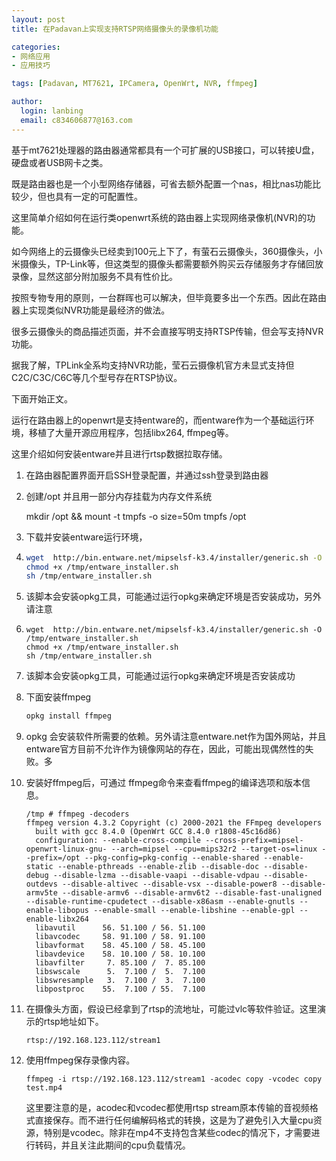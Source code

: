 ```yaml
---
layout: post
title: 在Padavan上实现支持RTSP网络摄像头的录像机功能

categories:
- 网络应用
- 应用技巧

tags: [Padavan, MT7621, IPCamera, OpenWrt, NVR, ffmpeg]

author:
  login: lanbing
  email: c834606877@163.com
---
```




基于mt7621处理器的路由器通常都具有一个可扩展的USB接口，可以转接U盘，硬盘或者USB网卡之类。

既是路由器也是一个小型网络存储器，可省去额外配置一个nas，相比nas功能比较少，但也具有一定的可配置性。

这里简单介绍如何在运行类openwrt系统的路由器上实现网络录像机(NVR)的功能。

如今网络上的云摄像头已经卖到100元上下了，有萤石云摄像头，360摄像头，小米摄像头，TP-Link等，但这类型的摄像头都需要额外购买云存储服务才存储回放录像，显然这部分附加服务不具有性价比。

按照专物专用的原则，一台群晖也可以解决，但毕竟要多出一个东西。因此在路由器上实现类似NVR功能是最经济的做法。

很多云摄像头的商品描述页面，并不会直接写明支持RTSP传输，但会写支持NVR功能。

据我了解，TPLink全系均支持NVR功能，莹石云摄像机官方未显式支持但C2C/C3C/C6C等几个型号存在RTSP协议。

下面开始正文。

<!--more-->

运行在路由器上的openwrt是支持entware的，而entware作为一个基础运行环境，移植了大量开源应用程序，包括libx264, ffmpeg等。

这里介绍如何安装entware并且进行rtsp数据拉取存储。

1. 在路由器配置界面开启SSH登录配置，并通过ssh登录到路由器

2. 创建/opt 并且用一部分内存挂载为内存文件系统

   mkdir  /opt && mount -t tmpfs -o size=50m tmpfs /opt

3. 下载并安装entware运行环境，

4. ```bash
   wget  http://bin.entware.net/mipselsf-k3.4/installer/generic.sh -O /tmp/entware_installer.sh
   chmod +x /tmp/entware_installer.sh
   sh /tmp/entware_installer.sh
   ```



4. 该脚本会安装opkg工具，可能通过运行opkg来确定环境是否安装成功，另外请注意

5. ```
   wget  http://bin.entware.net/mipselsf-k3.4/installer/generic.sh -O /tmp/entware_installer.sh
   chmod +x /tmp/entware_installer.sh
   sh /tmp/entware_installer.sh
   ```





5. 该脚本会安装opkg工具，可能通过运行opkg来确定环境是否安装成功

6. 下面安装ffmpeg

   ````bash
   opkg install ffmpeg
   ````

7. opkg 会安装软件所需要的依赖。另外请注意entware.net作为国外网站，并且entware官方目前不允许作为镜像网站的存在，因此，可能出现偶然性的失败。多

8. 安装好ffmpeg后，可通过 ffmpeg命令来查看ffmpeg的编译选项和版本信息。

   ```
   /tmp # ffmpeg -decoders
   ffmpeg version 4.3.2 Copyright (c) 2000-2021 the FFmpeg developers
     built with gcc 8.4.0 (OpenWrt GCC 8.4.0 r1808-45c16d86)
     configuration: --enable-cross-compile --cross-prefix=mipsel-openwrt-linux-gnu- --arch=mipsel --cpu=mips32r2 --target-os=linux --prefix=/opt --pkg-config=pkg-config --enable-shared --enable-static --enable-pthreads --enable-zlib --disable-doc --disable-debug --disable-lzma --disable-vaapi --disable-vdpau --disable-outdevs --disable-altivec --disable-vsx --disable-power8 --disable-armv5te --disable-armv6 --disable-armv6t2 --disable-fast-unaligned --disable-runtime-cpudetect --disable-x86asm --enable-gnutls --enable-libopus --enable-small --enable-libshine --enable-gpl --enable-libx264
     libavutil      56. 51.100 / 56. 51.100
     libavcodec     58. 91.100 / 58. 91.100
     libavformat    58. 45.100 / 58. 45.100
     libavdevice    58. 10.100 / 58. 10.100
     libavfilter     7. 85.100 /  7. 85.100
     libswscale      5.  7.100 /  5.  7.100
     libswresample   3.  7.100 /  3.  7.100
     libpostproc    55.  7.100 / 55.  7.100
   ```


9. 在摄像头方面，假设已经拿到了rtsp的流地址，可能过vlc等软件验证。这里演示的rtsp地址如下。

   ```rtsp://192.168.123.112/stream1```

10. 使用ffmpeg保存录像内容。

    ```
    ffmpeg -i rtsp://192.168.123.112/stream1 -acodec copy -vcodec copy test.mp4
    ```

    这里要注意的是，acodec和vcodec都使用rtsp stream原本传输的音视频格式直接保存。而不进行任何编解码格式的转换，这是为了避免引入大量cpu资源，特别是vcodec。除非在mp4不支持包含某些codec的情况下，才需要进行转码，并且关注此期间的cpu负载情况。







